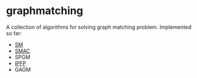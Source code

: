 # graphmatching

A collection of algorithms for solving graph matching problem.
Implemented so far:
* [SM](https://www.cs.cmu.edu/~efros/courses/LBMV07/Papers/leordeanu-iccv-05.pdf)
* [SMAC](https://cis.upenn.edu/~jshi/papers/nips2006_spectral_matching_cour_shi.pdf)
* SPGM
* [IPFP](https://papers.nips.cc/paper/3756-an-integer-projected-fixed-point-method-for-graph-matching-and-map-inference.pdf)
* GAGM
